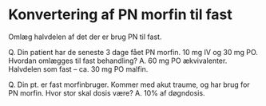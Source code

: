 # Konvertering af PN morfin til fast
Omlæg halvdelen af det der er brug PN til fast.

Q. Din patient har de seneste 3 dage fået PN morfin. 10 mg IV og 30 mg PO. Hvordan omlægges til fast behandling?
A. 60 mg PO ækvivalenter. Halvdelen som fast – ca. 30 mg PO malfin.

Q. Din pt. er fast morfinbruger. Kommer med akut traume, og har brug for PN morfin. Hvor stor skal dosis være?
A. 10% af døgndosis.

<!-- #anki/deck/Medicine #anki/tag/med/Acute care# -->

<!-- {BearID:5AF0B5D6-8D5C-4964-8A7B-46C35B1D246A-71192-000115C65A7903A3} -->

